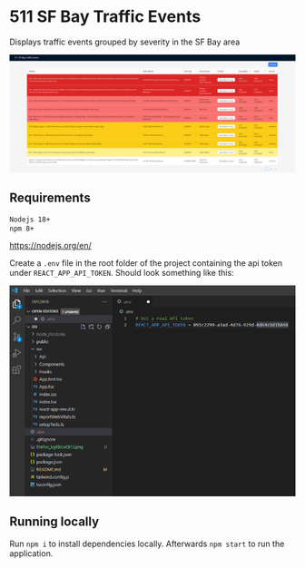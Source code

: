 # 511 SF Bay Traffic Events

Displays traffic events grouped by severity in the SF Bay area

![image of website](./firefox_kgKbUxQI1J.png)

## Requirements

```
Nodejs 18+
npm 8+
```

https://nodejs.org/en/

Create a `.env` file in the root folder of the project containing the api token under `REACT_APP_API_TOKEN`.
Should look something like this:

![image of env file](./Code_oFIc76YHcr.png)

## Running locally

Run `npm i` to install dependencies locally. Afterwards `npm start` to run the application.
